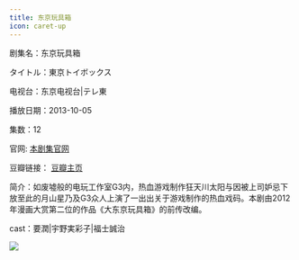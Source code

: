 ```yaml
---
title: 东京玩具箱
icon: caret-up
---
```


剧集名：东京玩具箱

タイトル：東京トイボックス

电视台：东京电视台|テレ東

播放日期：2013-10-05

集数：12

官网: [本剧集官网](https://www.tv-tokyo.co.jp/tokyo_toybox/)

豆瓣链接： [豆瓣主页](https://movie.douban.com/subject/25709270/)


简介：如废墟般的电玩工作室G3内，热血游戏制作狂天川太阳与因被上司妒忌下放至此的月山星乃及G3众人上演了一出出关于游戏制作的热血戏码。本剧由2012年漫画大赏第二位的作品《大东京玩具箱》的前传改编。

cast：要潤|宇野実彩子|福士誠治

![](https://listpic.tsgsanjiao.com/2013/2013djwjx.jpg)